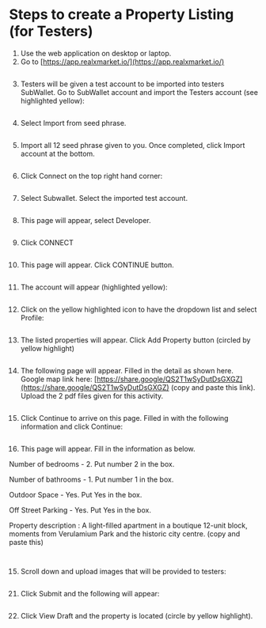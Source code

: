# Steps to create a Property Listing (for Testers)

1. Use the web application on desktop or laptop.&#x20;
2. Go to [https://app.realxmarket.io/](https://app.realxmarket.io/)

<figure><img src="../../../../.gitbook/assets/image (1) (1) (1).png" alt=""><figcaption></figcaption></figure>

3. Testers will be given a test account to be imported into testers SubWallet. Go to SubWallet account and import the Testers account (see highlighted yellow):

<figure><img src="../../../../.gitbook/assets/image (2) (1) (1).png" alt=""><figcaption></figcaption></figure>

4. Select Import from seed phrase.

<figure><img src="../../../../.gitbook/assets/image (3) (1) (1).png" alt=""><figcaption></figcaption></figure>

5. Import all 12 seed phrase given to you. Once completed, click Import account at the bottom.

<figure><img src="../../../../.gitbook/assets/image (4) (1) (1).png" alt=""><figcaption></figcaption></figure>

6. Click Connect on the top right hand corner:&#x20;

<figure><img src="../../../../.gitbook/assets/image (1) (1) (1) (1).png" alt=""><figcaption></figcaption></figure>

7. Select Subwallet. Select the imported test account.

<figure><img src="../../../../.gitbook/assets/image (5) (1) (1).png" alt=""><figcaption></figcaption></figure>

8. This page will appear, select Developer.&#x20;

<figure><img src="../../../../.gitbook/assets/image (6).png" alt=""><figcaption></figcaption></figure>

9. Click CONNECT &#x20;

<figure><img src="../../../../.gitbook/assets/image (7).png" alt=""><figcaption></figcaption></figure>

10. This page will appear. Click CONTINUE button.&#x20;

<figure><img src="../../../../.gitbook/assets/image (8).png" alt=""><figcaption></figcaption></figure>

11. The account will appear (highlighted yellow):

<figure><img src="../../../../.gitbook/assets/image (9).png" alt=""><figcaption></figcaption></figure>

12. Click on the yellow highlighted icon to have the dropdown list and select Profile:

<figure><img src="../../../../.gitbook/assets/image (10).png" alt=""><figcaption></figcaption></figure>

13. The listed properties will appear. Click Add Property button (circled by yellow highlight)

<figure><img src="../../../../.gitbook/assets/image (14).png" alt=""><figcaption></figcaption></figure>

14. The following page will appear. Filled in the detail as shown here. Google map link here: [https://share.google/QS2T1wSyDutDsGXGZ](https://share.google/QS2T1wSyDutDsGXGZ) (copy and paste this link). Upload the 2 pdf files given for this activity.

<figure><img src="../../../../.gitbook/assets/image.png" alt=""><figcaption></figcaption></figure>

15. Click Continue to arrive on this page. Filled in with the following information and click Continue:

<figure><img src="../../../../.gitbook/assets/image (1).png" alt=""><figcaption></figcaption></figure>

16. This page will appear. Fill in the information as below.&#x20;

Number of bedrooms - 2. Put number 2 in the box.

Number of bathrooms - 1. Put number 1 in the box.

Outdoor Space - Yes. Put Yes in the box.

Off Street Parking - Yes. Put Yes in the box.

Property description : A light-filled apartment in a boutique 12-unit block, moments from Verulamium Park and the historic city centre.  (copy and paste this)



<figure><img src="../../../../.gitbook/assets/image (2).png" alt=""><figcaption></figcaption></figure>

<figure><img src="../../../../.gitbook/assets/image (3).png" alt=""><figcaption></figcaption></figure>

15. Scroll down and upload images that will be provided to testers:

<figure><img src="../../../../.gitbook/assets/image (4) (1).png" alt=""><figcaption></figcaption></figure>

21. Click Submit and the following will appear:

<figure><img src="../../../../.gitbook/assets/image (59).png" alt=""><figcaption></figcaption></figure>

22. Click View Draft and the property is located (circle by yellow highlight).&#x20;

<figure><img src="../../../../.gitbook/assets/image (60).png" alt=""><figcaption></figcaption></figure>
